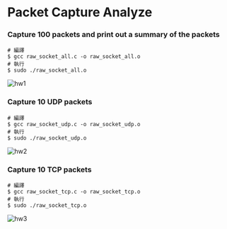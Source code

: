 # Packet Capture Analyze

### Capture 100 packets and print out a summary of the packets

```shell
# 編譯
$ gcc raw_socket_all.c -o raw_socket_all.o
# 執行
$ sudo ./raw_socket_all.o
```
![hw1](https://github.com/YanHaoChen/Learning-C/blob/master/raw_socket/images/hw1.png?raw=true)
### Capture 10 UDP packets
```shell
# 編譯
$ gcc raw_socket_udp.c -o raw_socket_udp.o
# 執行
$ sudo ./raw_socket_udp.o
```
![hw2](https://github.com/YanHaoChen/Learning-C/blob/master/raw_socket/images/hw2.png?raw=true)
### Capture 10 TCP packets
```shell
# 編譯
$ gcc raw_socket_tcp.c -o raw_socket_tcp.o
# 執行
$ sudo ./raw_socket_tcp.o
```![hw3](https://github.com/YanHaoChen/Learning-C/blob/master/raw_socket/images/hw3.png?raw=true)
